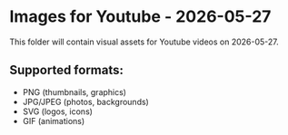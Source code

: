 # Images for Youtube - 2026-05-27

This folder will contain visual assets for Youtube videos on 2026-05-27.

## Supported formats:
- PNG (thumbnails, graphics)
- JPG/JPEG (photos, backgrounds)
- SVG (logos, icons)
- GIF (animations)
